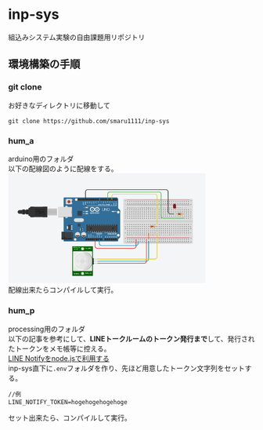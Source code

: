 # inp-sys
組込みシステム実験の自由課題用リポジトリ
## 環境構築の手順
### git clone
お好きなディレクトリに移動して
```
git clone https://github.com/smaru1111/inp-sys
```
### hum_a
arduino用のフォルダ<br>
以下の配線図のように配線をする。<br>
<img src="./imgs/line-map.png" width="80%"><br>
配線出来たらコンパイルして実行。<br>
### hum_p
processing用のフォルダ<br>
以下の記事を参考にして、**LINEトークルームのトークン発行まで**して、発行されたトークンをメモ帳等に控える。<br>
[LINE Notifyをnode.jsで利用する](https://dev.classmethod.jp/articles/line-notify/)<br>
inp-sys直下に`.env`フォルダを作り、先ほど用意したトークン文字列をセットする。<br>
```
//例
LINE_NOTIFY_TOKEN=hogehogehogehoge
```
セット出来たら、コンパイルして実行。
